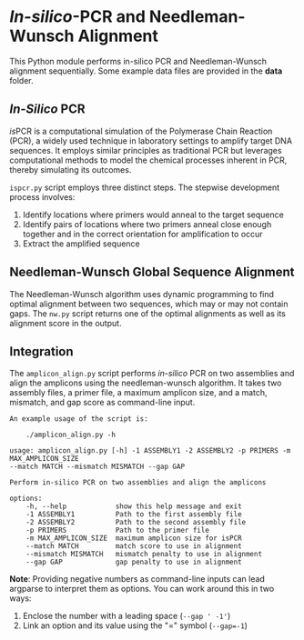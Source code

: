 # *In-silico*-PCR and Needleman-Wunsch Alignment
This Python module performs in-silico PCR and Needleman-Wunsch alignment sequentially. Some example data files are provided in the **data** folder.

## *In-Silico* PCR
*is*PCR is a computational simulation of the Polymerase Chain Reaction (PCR), a widely used technique in laboratory settings to amplify target DNA sequences. It employs similar principles as traditional PCR but leverages computational methods to model the chemical processes inherent in PCR, thereby simulating its outcomes.

```ispcr.py``` script employs three distinct steps. The stepwise development process involves:
1. Identify locations where primers would anneal to the target sequence
2. Identify pairs of locations where two primers anneal close enough together and in the correct orientation for amplification to occur
3. Extract the amplified sequence

## Needleman-Wunsch Global Sequence Alignment
The Needleman-Wunsch algorithm uses dynamic programming to find optimal alignment between two sequences, which may or may not contain gaps. The ```nw.py``` script returns one of the optimal alignments as well as its alignment score in the output.

## Integration
The ```amplicon_align.py``` script performs *in-silico* PCR on two assemblies and align the amplicons using the needleman-wunsch algorithm. It takes two assembly files, a primer file, a maximum amplicon size, and a match, mismatch, and gap score as command-line input.

```
An example usage of the script is:

    ./amplicon_align.py -h

usage: amplicon_align.py [-h] -1 ASSEMBLY1 -2 ASSEMBLY2 -p PRIMERS -m MAX_AMPLICON_SIZE
--match MATCH --mismatch MISMATCH --gap GAP

Perform in-silico PCR on two assemblies and align the amplicons

options:
    -h, --help            show this help message and exit
    -1 ASSEMBLY1          Path to the first assembly file
    -2 ASSEMBLY2          Path to the second assembly file
    -p PRIMERS            Path to the primer file
    -m MAX_AMPLICON_SIZE  maximum amplicon size for isPCR
    --match MATCH         match score to use in alignment
    --mismatch MISMATCH   mismatch penalty to use in alignment
    --gap GAP             gap penalty to use in alignment
```

**Note**: Providing negative numbers as command-line inputs can lead argparse to interpret them as options. You can work around this in two ways: 
1) Enclose the number with a leading space (```--gap ' -1'```)
2) Link an option and its value using the "=" symbol (```--gap=-1```)
